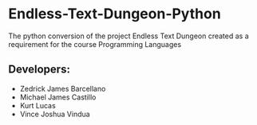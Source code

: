# Endless-Text-Dungeon-Python
The python conversion of the project Endless Text Dungeon created as a requirement for the course Programming Languages

## Developers:
- Zedrick James Barcellano
- Michael James Castillo
- Kurt Lucas
- Vince Joshua Vindua
